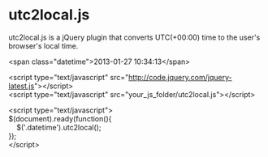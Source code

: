 utc2local.js
===========
<p>utc2local.js is a jQuery plugin that converts UTC(+00:00) time to the user's browser's local time.</p>
<p>&lt;span class=&quot;datetime&quot;&gt;2013-01-27 10:34:13&lt;/span&gt;</p>
<p>&lt;script type=&quot;text/javascript&quot; src=&quot;<a href="http://code.jquery.com/jquery-latest.js">http://code.jquery.com/jquery-latest.js</a>&quot;&gt;&lt;/script&gt;<br>
  &lt;script type=&quot;text/javascript&quot; src=&quot;your_js_folder/utc2local.js&quot;&gt;&lt;/script&gt;</p>
<p>&lt;script type=&quot;text/javascript&quot;&gt;<br>
  $(document).ready(function(){<br>
  &nbsp;&nbsp;&nbsp;&nbsp;$('.datetime').utc2local();<br>
  });<br>
  &lt;/script&gt;</p>
